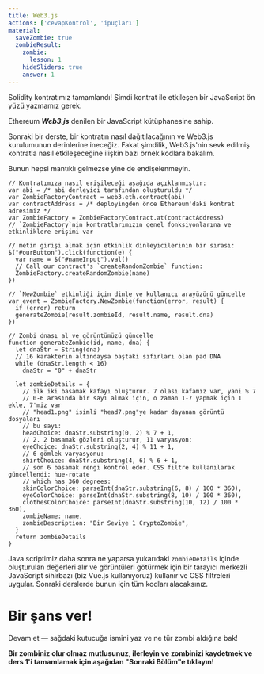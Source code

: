 ```yaml
---
title: Web3.js
actions: ['cevapKontrol', 'ipuçları']
material:
  saveZombie: true
  zombieResult:
    zombie:
      lesson: 1
    hideSliders: true
    answer: 1
---
```


Solidity kontratımız tamamlandı! Şimdi kontrat ile etkileşen bir JavaScript ön yüzü yazmamız gerek.

Ethereum **_Web3.js_** denilen bir JavaScript kütüphanesine sahip.

Sonraki bir derste, bir kontratın nasıl dağıtılacağının ve Web3.js kurulumunun derinlerine ineceğiz. Fakat şimdilik, Web3.js'nin sevk edilmiş kontratla nasıl etkileşeceğine ilişkin bazı örnek kodlara bakalım.

Bunun hepsi mantıklı gelmezse yine de endişelenmeyin.

```
// Kontratımıza nasıl erişileceği aşağıda açıklanmıştır:
var abi = /* abi derleyici tarafından oluşturuldu */
var ZombieFactoryContract = web3.eth.contract(abi)
var contractAddress = /* deployingden önce Ethereum'daki kontrat adresimiz */
var ZombieFactory = ZombieFactoryContract.at(contractAddress)
// `ZombieFactory`nin kontratlarımızın genel fonksiyonlarına ve etkinliklere erişimi var

// metin girişi almak için etkinlik dinleyicilerinin bir sırası:
$("#ourButton").click(function(e) {
  var name = $("#nameInput").val()
  // Call our contract's `createRandomZombie` function:
  ZombieFactory.createRandomZombie(name)
})

// `NewZombie` etkinliği için dinle ve kullanıcı arayüzünü güncelle
var event = ZombieFactory.NewZombie(function(error, result) {
  if (error) return
  generateZombie(result.zombieId, result.name, result.dna)
})

// Zombi dnası al ve görüntümüzü güncelle
function generateZombie(id, name, dna) {
  let dnaStr = String(dna)
  // 16 karakterin altındaysa baştaki sıfırları olan pad DNA
  while (dnaStr.length < 16)
    dnaStr = "0" + dnaStr

  let zombieDetails = {
    // ilk iki basamak kafayı oluşturur. 7 olası kafamız var, yani % 7
    // 0-6 arasında bir sayı almak için, o zaman 1-7 yapmak için 1 ekle, 7'miz var
    // "head1.png" isimli "head7.png"ye kadar dayanan görüntü dosyaları
    // bu sayı:
    headChoice: dnaStr.substring(0, 2) % 7 + 1,
    // 2. 2 basamak gözleri oluşturur, 11 varyasyon:
    eyeChoice: dnaStr.substring(2, 4) % 11 + 1,
    // 6 gömlek varyasyonu:
    shirtChoice: dnaStr.substring(4, 6) % 6 + 1,
    // son 6 basamak rengi kontrol eder. CSS filtre kullanılarak güncellendi: hue-rotate
    // which has 360 degrees:
    skinColorChoice: parseInt(dnaStr.substring(6, 8) / 100 * 360),
    eyeColorChoice: parseInt(dnaStr.substring(8, 10) / 100 * 360),
    clothesColorChoice: parseInt(dnaStr.substring(10, 12) / 100 * 360),
    zombieName: name,
    zombieDescription: "Bir Seviye 1 CryptoZombie",
  }
  return zombieDetails
}
```

Java scriptimiz daha sonra ne yaparsa yukarıdaki `zombieDetails` içinde oluşturulan değerleri alır ve görüntüleri götürmek için bir tarayıcı merkezli JavaScript sihirbazı (biz Vue.js kullanıyoruz) kullanır ve CSS filtreleri uygular. Sonraki derslerde bunun için tüm kodları alacaksınız.

# Bir şans ver!

Devam et — sağdaki kutucuğa ismini yaz ve ne tür zombi aldığına bak!

**Bir zombiniz olur olmaz mutlusunuz, ilerleyin ve zombinizi kaydetmek ve ders 1'i tamamlamak için aşağıdan "Sonraki Bölüm"e tıklayın!**
